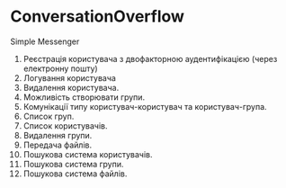 # ConversationOverflow
Simple Messenger

1. Реєстрація користувача з двофакторною аудентифікацією (через електронну пошту)
2. Логування користувача
3. Видалення користувача.
4. Можливість створювати групи. 
5. Комунікації типу користувач-користувач та користувач-група.
6. Список груп.
7. Список користувачів.
8. Видалення групи.
9. Передача файлів. 
10. Пошукова система користувачів.
11. Пошукова система групи.
12. Пошукова система файлів.